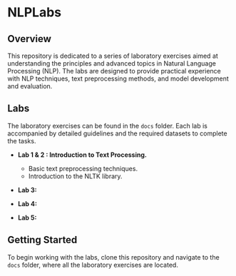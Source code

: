 # NLPLabs

## Overview
This repository is dedicated to a series of laboratory exercises aimed at understanding the principles and advanced topics in Natural Language Processing (NLP). The labs are designed to provide practical experience with NLP techniques, text preprocessing methods, and model development and evaluation.

## Labs
The laboratory exercises can be found in the `docs` folder. Each lab is accompanied by detailed guidelines and the required datasets to complete the tasks.

- **Lab 1 & 2 : Introduction to Text Processing.**
  - Basic text preprocessing techniques.
  - Introduction to the NLTK library.


- **Lab 3:**


- **Lab 4:**


- **Lab 5:**


## Getting Started
To begin working with the labs, clone this repository and navigate to the `docs` folder, where all the laboratory exercises are located.
